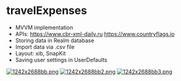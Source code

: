 # travelExpenses
- MVVM implementation
- APIs: 
https://www.cbr-xml-daily.ru 
https://www.countryflags.io
- Storing data in Realm database
- Import data via .csv file
- Layout: xib, SnapKit
- Saving user settings in UserDefaults

[![1242x2688bb.png](https://i.postimg.cc/jdZysVtH/1242x2688bb.png)](https://postimg.cc/D84SgMW0)
[![1242x2688bb2.png](https://i.postimg.cc/7Yxg8P8P/1242x2688bb2.png)](https://postimg.cc/Jt2yjLzS)
[![1242x2688bb3.png](https://i.postimg.cc/2jd4KbtX/1242x2688bb3.png)](https://postimg.cc/RqF63F4c)
